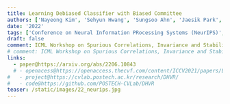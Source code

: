 ```yaml
---
title: Learning Debiased Classifier with Biased Committee
authors: ['Nayeong Kim', 'Sehyun Hwang', 'Sungsoo Ahn', 'Jaesik Park', 'Suha Kwak']
date: '2022'
tags: ['Conference on Neural Information PRocessing Systems (NeurIPS)', '2022']
draft: false
comment: ICML Workshop on Spurious Correlations, Invariance and Stability (SCIS) 2022
# comment: ICML Workshop on Spurious Correlations, Invariance and Stability (SCIS) 2022
links:
  - paper@https://arxiv.org/abs/2206.10843
  # - openacess@https://openaccess.thecvf.com/content/ICCV2021/papers/Lee_Deep_Hough_Voting_for_Robust_Global_Registration_ICCV_2021_paper.pdf
#   - project@https://cvlab.postech.ac.kr/research/DHVR/
#   - code@https://github.com/POSTECH-CVLab/DHVR
teaser: /static/images/22_neurips.jpg
---
```

